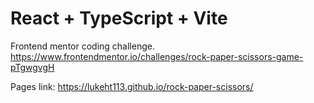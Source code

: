 # React + TypeScript + Vite

Frontend mentor coding challenge.
https://www.frontendmentor.io/challenges/rock-paper-scissors-game-pTgwgvgH

Pages link: https://lukeht113.github.io/rock-paper-scissors/
